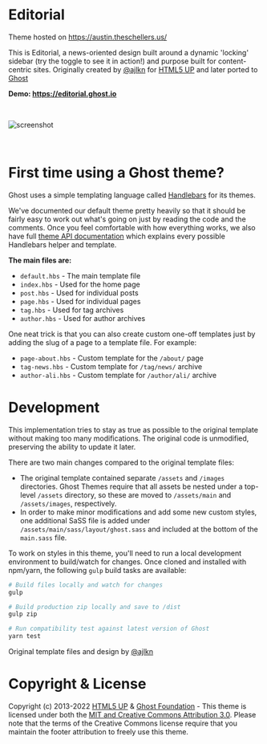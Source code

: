 # Editorial
Theme hosted on https://austin.theschellers.us/
 
This is Editorial, a news-oriented design built around a dynamic 'locking' sidebar (try the toggle to see it in action!) and purpose built for content-centric sites. Originally created by [@ajlkn](https://twitter.com/ajlkn) for [HTML5 UP](https://html5up.net) and later ported to [Ghost](https://ghost.org)

**Demo: https://editorial.ghost.io**

&nbsp;

![screenshot](https://user-images.githubusercontent.com/120485/49328081-0e192680-f59d-11e8-808a-e6d6bcfa8419.png)


&nbsp;

# First time using a Ghost theme?

Ghost uses a simple templating language called [Handlebars](http://handlebarsjs.com/) for its themes.

We've documented our default theme pretty heavily so that it should be fairly easy to work out what's going on just by reading the code and the comments. Once you feel comfortable with how everything works, we also have full [theme API documentation](https://themes.ghost.org) which explains every possible Handlebars helper and template.

**The main files are:**

- `default.hbs` - The main template file
- `index.hbs` - Used for the home page
- `post.hbs` - Used for individual posts
- `page.hbs` - Used for individual pages
- `tag.hbs` - Used for tag archives
- `author.hbs` - Used for author archives

One neat trick is that you can also create custom one-off templates just by adding the slug of a page to a template file. For example:

- `page-about.hbs` - Custom template for the `/about/` page
- `tag-news.hbs` - Custom template for `/tag/news/` archive
- `author-ali.hbs` - Custom template for `/author/ali/` archive


# Development

This implementation tries to stay as true as possible to the original template without making too many modifications. The original code is unmodified, preserving the ability to update it later.

There are two main changes compared to the original template files:

- The original template contained separate `/assets` and `/images` directories. Ghost Themes require that all assets be nested under a top-level `/assets` directory, so these are moved to `/assets/main` and `/assets/images`, respectively.
- In order to make minor modifications and add some new custom styles, one additional SaSS file is added under `/assets/main/sass/layout/ghost.sass` and included at the bottom of the `main.sass` file.

To work on styles in this theme, you'll need to run a local development environment to build/watch for changes. Once cloned and installed with npm/yarn, the following `gulp` build tasks are available:

```bash
# Build files locally and watch for changes
gulp

# Build production zip locally and save to /dist
gulp zip

# Run compatibility test against latest version of Ghost
yarn test
```

Original template files and design by [@ajlkn](https://twitter.com/ajlkn)


# Copyright & License

Copyright (c) 2013-2022 [HTML5 UP](https://htmlup.net) & [Ghost Foundation](https://ghost.org) - This theme is licensed under both the [MIT and Creative Commons Attribution 3.0](LICENSE). Please note that the terms of the Creative Commons license require that you maintain the footer attribution to freely use this theme.
